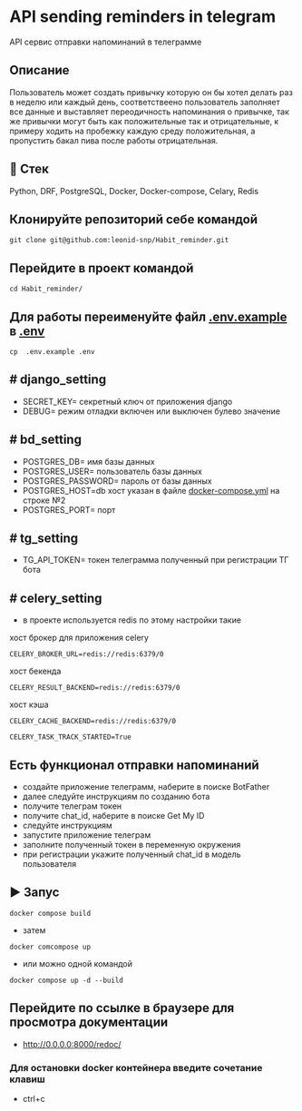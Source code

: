 # API sending reminders in telegram
API сервис отправки напоминаний в телеграмме

## Описание
Пользователь может создать привычку которую он бы хотел делать раз в неделю или каждый день, соответствеено пользователь заполняет все данные и выставляет переодичность напоминания о привычке, так же привычки могут быть как положительные так и отрицательные, к примеру ходить на пробежку каждую среду положительная, а пропустить бакал пива после работы отрицательная. 

## 🚀 Стек
Python, DRF, PostgreSQL, Docker, Docker-compose, Celary, Redis


## Клонируйте репозиторий себе командой
```
git clone git@github.com:leonid-snp/Habit_reminder.git
```

## Перейдите в проект командой
```
cd Habit_reminder/
```

## Для работы переименуйте файл [.env.example](.env.example) в [.env](.env)
```
cp  .env.example .env
```


## # django_setting
- SECRET_KEY= секретный ключ от приложения django
- DEBUG= режим отладки включен или выключен булево значение

## # bd_setting
- POSTGRES_DB= имя базы данных
- POSTGRES_USER= пользователь базы данных
- POSTGRES_PASSWORD= пароль от базы данных
- POSTGRES_HOST=db хост указан в файле [docker-compose.yml](docker-compose.yml) на строке №2
- POSTGRES_PORT= порт

## # tg_setting
- TG_API_TOKEN= токен телеграмма полученный при регистрации ТГ бота

## # celery_setting
- в проекте используется redis по этому настройки такие

хост брокер для приложения celery
```
CELERY_BROKER_URL=redis://redis:6379/0
```
хост бекенда
```
CELERY_RESULT_BACKEND=redis://redis:6379/0
```
хост кэша
```
CELERY_CACHE_BACKEND=redis://redis:6379/0
```
```
CELERY_TASK_TRACK_STARTED=True
```

## Есть функционал отправки напоминаний
- создайте приложение телеграмм, наберите в поиске BotFather
- далее следуйте инструкциям по созданию бота
- получите телеграм токен
- получите chat_id, наберите в поиске Get My ID
- следуйте инструкциям
- запустите приложение телеграм
- заполните полученный токен в переменную окружения
- при регистрации укажите полученный chat_id в модель пользователя

## ▶️ Запус
```
docker compose build
```
- затем

```
docker comcompose up
```
- или можно одной командой
  
```
docker compose up -d --build
```

## Перейдите по ссылке в браузере для просмотра документации
- http://0.0.0.0:8000/redoc/

### Для остановки docker контейнера введите сочетание клавиш
- ctrl+c
